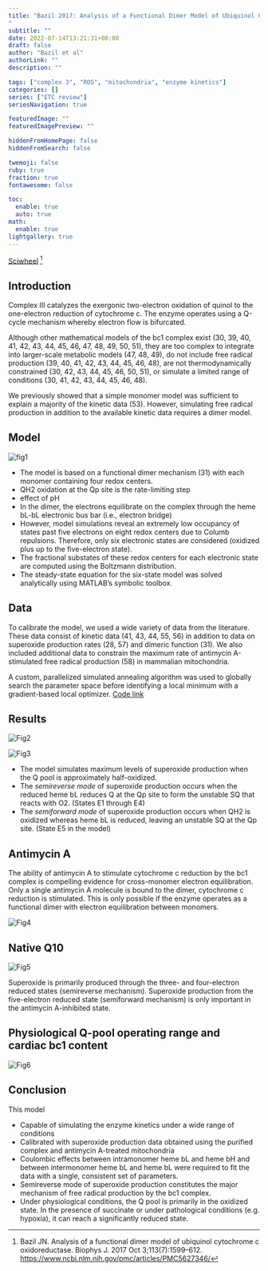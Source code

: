```yaml
---
title: "Bazil 2017: Analysis of a Functional Dimer Model of Ubiquinol Cytochrome c Oxidoreductase
"
subtitle: ""
date: 2022-07-14T13:21:31+08:00
draft: false
author: "Bazil et al"
authorLink: ""
description: ""

tags: ["complex 3", "ROS", "mitochondria", "enzyme kinetics"]
categories: []
series: ["ETC review"]
seriesNavigation: true

featuredImage: ""
featuredImagePreview: ""

hiddenFromHomePage: false
hiddenFromSearch: false

twemoji: false
ruby: true
fraction: true
fontawesome: false

toc:
  enable: true
  auto: true
math:
  enable: true
lightgallery: true
---
```


[Sciwheel](https://sciwheel.com/work/#/items/6833116) [^Bazil2017]

[^Bazil2017]: Bazil JN. Analysis of a functional dimer model of ubiquinol cytochrome c oxidoreductase. Biophys J. 2017 Oct 3;113(7):1599–612. https://www.ncbi.nlm.nih.gov/pmc/articles/PMC5627346/

<!--more-->

## Introduction

Complex III catalyzes the exergonic two-electron oxidation of quinol to the one-electron reduction of cytochrome c. The enzyme operates using a Q-cycle mechanism whereby electron flow is bifurcated. 

Although other mathematical models of the bc1 complex exist (30, 39, 40, 41, 42, 43, 44, 45, 46, 47, 48, 49, 50, 51), they are too complex to integrate into larger-scale metabolic models (47, 48, 49), do not include free radical production (39, 40, 41, 42, 43, 44, 45, 46, 48), are not thermodynamically constrained (30, 42, 43, 44, 45, 46, 50, 51), or simulate a limited range of conditions (30, 41, 42, 43, 44, 45, 46, 48). 

We previously showed that a simple monomer model was sufficient to explain a majority of the kinetic data (53). However, simulating free radical production in addition to the available kinetic data requires a dimer model.

## Model

![fig1](https://www.ncbi.nlm.nih.gov/pmc/articles/PMC5627346/bin/gr1.jpg "Model diagram of the bc1 dimer")

- The model is based on a functional dimer mechanism (31) with each monomer containing four redox centers.
- QH2 oxidation at the Qp site is the rate-limiting step
- effect of pH
- In the dimer, the electrons equilibrate on the complex through the heme bL-bL electronic bus bar (i.e., electron bridge)
- However, model simulations reveal an extremely low occupancy of states past five electrons on eight redox centers due to Columb repulsions. Therefore, only six electronic states are considered (oxidized plus up to the five-electron state).
- The fractional substates of these redox centers for each electronic state are computed using the Boltzmann distribution.
- The steady-state equation for the six-state model was solved analytically using MATLAB’s symbolic toolbox.

## Data

To calibrate the model, we used a wide variety of data from the literature. These data consist of kinetic data (41, 43, 44, 55, 56) in addition to data on superoxide production rates (28, 57) and dimeric function (31). We also included additional data to constrain the maximum rate of antimycin A-stimulated free radical production (58) in mammalian mitochondria.

A custom, parallelized simulated annealing algorithm was used to globally search the parameter space before identifying a local minimum with a gradient-based local optimizer. [Code link](https://www.ncbi.nlm.nih.gov/pmc/articles/PMC5627346/bin/mmc2.zip)

## Results

![Fig2](https://www.ncbi.nlm.nih.gov/pmc/articles/PMC5627346/bin/gr2.jpg "Cytochrome c turnover and superoxide production rate by the bc1 complex reconstituted in liposomes")

![Fig3](https://www.ncbi.nlm.nih.gov/pmc/articles/PMC5627346/bin/gr3.jpg "Free radical production rates by bc1 complex in submitochondrial particles and intact mitochondria")
- The model simulates maximum levels of superoxide production when the Q pool is approximately half-oxidized.
- The *semireverse mode* of superoxide production occurs when the reduced heme bL reduces Q at the Qp site to form the unstable SQ that reacts with O2. (States E1 through E4)
- The *semiforward mode* of superoxide production occurs when QH2 is oxidized whereas heme bL is reduced, leaving an unstable SQ at the Qp site. (State E5 in the model)

## Antimycin A

The ability of antimycin A to stimulate cytochrome c reduction by the bc1 complex is compelling evidence for cross-monomer electron equilibration. Only a single antimycin A molecule is bound to the dimer, cytochrome c reduction is stimulated. This is only possible if the enzyme operates as a functional dimer with electron equilibration between monomers.

![Fig4](https://www.ncbi.nlm.nih.gov/pmc/articles/PMC5627346/bin/gr4.jpg "Antimycin-stimulated cytochrome c reduction")

## Native Q10

![Fig5](https://www.ncbi.nlm.nih.gov/pmc/articles/PMC5627346/bin/gr5.jpg "Physiological behavior of bc1 dimer")

Superoxide is primarily produced through the three- and four-electron reduced states (semireverse mechanism). Superoxide production from the five-electron reduced state (semiforward mechanism) is only important in the antimycin A-inhibited state.

## Physiological Q-pool operating range and cardiac bc1 content

![Fig6](https://www.ncbi.nlm.nih.gov/pmc/articles/PMC5627346/bin/gr6.jpg "Model predictions of bc1 content and Q-pool redox state during various bioenergetics states")

## Conclusion

This model
- Capable of simulating the enzyme kinetics under a wide range of conditions
- Calibrated with superoxide production data obtained using the purified complex and antimycin A-treated mitochondria
- Coulombic effects between intramonomer heme bL and heme bH and between intermonomer heme bL and heme bL were required to fit the data with a single, consistent set of parameters.
- Semireverse mode of superoxide production constitutes the major mechanism of free radical production by the bc1 complex.
- Under physiological conditions, the Q pool is primarily in the oxidized state. In the presence of succinate or under pathological conditions (e.g. hypoxia), it can reach a significantly reduced state.